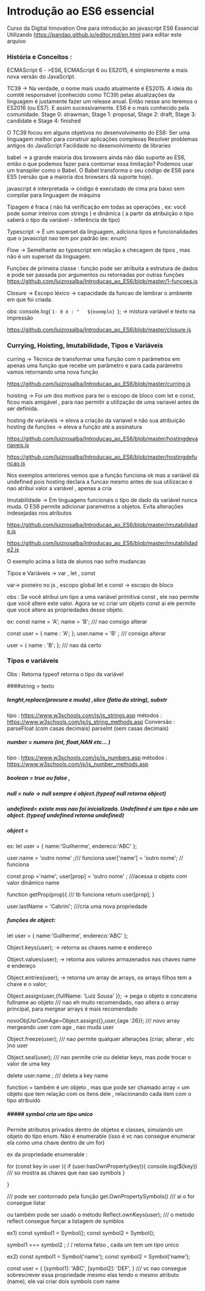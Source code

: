 
# Introdução ao ES6 essencial 
Curso da Digital Innovation One para introdução ao javascript ES6 Essencial 
Utilizando https://pandao.github.io/editor.md/en.html para editar este arquivo 

### História e Conceitos : 
  
  ECMAScript 6 - >ES6, ECMAScript 6 ou ES2015, é simplesmente a mais nova versão do JavaScript.
  
  TC39 -> Na verdade, o nome mais usado atualmente é ES2015. A ideia do comitê responsável (conhecido como TC39) pelas atualizações da linguagem é justamente fazer um release anual. Então nesse ano teremos o ES2016 (ou ES7). E assim sucessivamente. ES6 é o mais conhecido pela comunidade.
  Stage 0: strawman, Stage 1: proposal, Stage 2: draft, Stage 3: candidate e Stage 4: finished
  
  O TC39 focou em alguns objetivos no desenvolvimento do ES6:
Ser uma linguagem melhor para construir aplicações complexas
Resolver problemas antigos do JavaScript
Facilidade no desenvolvimento de libraries


  
  babel -> a grande maioria dos browsers ainda não dão suporte ao ES6, então o que podemos fazer para contornar essa limitação? Podemos usar um transpiler como o Babel. O Babel transforma o seu código de ES6 para ES5 (versão que a maioria dos browsers dá suporte hoje).
  
  javascript é interpretada -> código é executado de cima pra baixo sem compilar para linguagem de máquina 
  
  Tipagem é fraca  ( não há verificação em todas as operações , ex: você pode somar inteiros com strings ) e dinâmica ( a partir da atribuição o tipo saberá o tipo da variável - inferência de tipo)
  
  Typescript -> É um superset da linguagem, adiciona tipos e funcionalidades que o javascript nao tem por padrão (ex: enum)
  
  Flow -> Semelhante ao typescript em relação a checagem de tipos , mas não é um superset da linguagem. 
  
  Funções de primeira classe : função pode ser atribuita a estrutura de dados e pode ser passada por argumentos ou retornadas por outras funções 
    https://github.com/luizrosalba/Introducao_ao_ES6/blob/master/1-funcoes.js
  
  Closure -> Escopo léxico -> capacidade da funcao de lembrar o ambiente em que foi criada. 
  
   obs: console.log( `1- 0 é : "   ${exemplo} `); -> mistura variável e texto na impressão 
  
  https://github.com/luizrosalba/Introducao_ao_ES6/blob/master/closure.js
  
  
### Currying, Hoisting, Imutabilidade, Tipos e Variáveis

curring -> Técnica de transformar uma função com n parâmetros em apenas uma função que recebe um parâmetro e para cada parâmetro vamos retornando uma nova função 

https://github.com/luizrosalba/Introducao_ao_ES6/blob/master/curring.js

hoisting ->  Foi um dos motivos para ter o escopo de bloco com let e const, ficou mais amigável , para nao permitir a utilização de uma variavel antes de ser definida. 

hosting de variáveis -> eleva a criação da variavel e não sua atribuição 
hosting de funções -> eleva a função até a assinatura  

https://github.com/luizrosalba/Introducao_ao_ES6/blob/master/hostingdevariaveis.js

https://github.com/luizrosalba/Introducao_ao_ES6/blob/master/hostingdefuncao.js

Nos exemplos anteriores vemos que a função funciona ok mas a variável dá undefined pois hosting declara a funcao mesmo antes de sua utilizacao e nao atribui valor a variável , apenas a cria 

Imutabilidade -> Em linguagens funcionais o tipo de dado da variável nunca muda. O ES6 permite adicionar parametros a objetos. Evita alterações indesejadas nos atributos 

https://github.com/luizrosalba/Introducao_ao_ES6/blob/master/imutabilidade.js

https://github.com/luizrosalba/Introducao_ao_ES6/blob/master/imutabilidade2.js

O exemplo acima a lista de alunos nao sofre mudancas 

Tipos e Variáveis -> var , let , const 

var-> pioneiro no js , escopo global 
let e const -> escopo de bloco 

obs : Se você atribui um tipo a uma variável primitiva const , ele nao permite que você altere este valor. Agora se vc criar um objeto const ai ele permite que você altere as propriedades desse objeto. 

ex:
const name = 'A';
name = 'B'; /// nao consigo alterar 

const user = {
 name : 'A';
};
user.name = 'B' ; /// consigo alterar 

user = {
 name : 'B';
}; /// nao dá certo


### Tipos e variáveis
Obs : Retorna typeof retorna o tipo da variável 

####string = texto 
##### lenght,replace(procura e muda) ,slice (fatia da string), substr
tipo : 
https://www.w3schools.com/js/js_strings.asp
métodos : 
https://www.w3schools.com/js/js_string_methods.asp
Conversão : 
parseFloat (com casas decimais)
parseInt  (sem casas decimais)

##### number = numero (int, float,NAN etc... )
tipo : 
https://www.w3schools.com/js/js_numbers.asp
métodos : 
https://www.w3schools.com/js/js_number_methods.asp

##### boolean = true ou false , 

##### null = nulo  -> null sempre é object.(typeof null retorna object)

 
#####  undefined= existe mas nao foi inicializada. Undefined é um tipo e não um object. (typeof undefined retorna undefined)
 

 
 ##### object = 
 ex: 
 let user = {
 	name:'Guilherme',
	endereco:'ABC'
 };
 
 user.name = 'outro nome' ;/// funciona
 user['name'] = 'outro nome'; // funciona

const prop ='name';
user[prop] = 'outro nome' ; ///acessa o objeto com valor dinâmico name


function getProp(prop){ /// tb funciona
 	return user[prop];
 }
 
 user.lastName = 'Cabrini'; ///cria uma nova propriedade
 
 ##### funções de object: 
  let user = {
 	name:'Guilherme',
	endereco:'ABC'
 };
 
 Object.keys(user); -> retorna as chaves name e endereço 
 
 Object.values(user); -> retorna aos valores armazenados nas chaves name e endereço 
 
 Object.entries(user); -> retorna um array de arrays, os arrays filhos tem a chave e o valor; 
 
 Object.assign(user,{fullName: 'Luiz Sousa' }); -> pega o objeto e concatena fullname ao objeto  /// nao eh muito recomendado, nao altera o array principal, para mergear arrays é mais recomendado 
 
 novoObjUsrComAge=Object.assign({},user,{age :26}); /// novo array mergeando user com age , nao muda user 
 
 Object.freeze(user); /// nao permite qualquer alterações (criar, alterar , etc )no user
 
  Object.seal(user); /// nao permite crie ou deletar keys, mas pode trocar o valor de uma key

delete user.name ; /// deleta a key name

 function = também é um objeto , mas que pode ser chamado 
 array = um objeto que tem relação com os itens dele , relacionando cada item com o tipo atribuido
 
 ##### #####  symbol cria um tipo unico
 Permite atributos privados dentro de objetos e classes, simulando um objeto do tipo enum.  Não é enumerable (isso é vc nao consegue enumerar ela como uma chave dentro de um for) 
 
 ex da propriedade enumerable : 
 
 for (const key in user ){
  if (user.hasOwnProperty(key)){
   console.log(${key}) /// so mostra as chaves que nao sao symbols
  }  
 
 }
 
 /// pode ser contornado pela função get.OwnPropertySymbols() /// ai o for consegue listar 
 
 ou também pode ser usado o método 
 Reflect.ownKeys(user); /// o metodo reflect consegue forçar a listagem de symblos 
 
 ex1) 
 const symbol1 = Symbol(); 
 const symbol2 = Symbol(); 
 
 symbol1 === symbol2 ; / / retorna falso , cada um tem um tipo unico 
 
 ex2) 
 const symbol1 = Symbol('name'); 
 const symbol2 = Symbol('name'); 
 
 const user = {
 [symbol1]: 'ABC',
 [symbol2]: 'DEF',
 }
 /// vc nao consegue sobrescrever essa propriedade mesmo elas tendo o mesmo atributo (name), ele vai criar dois symbols com name
 
 
 
 
 
 




